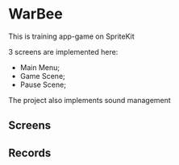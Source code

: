 # WarBee

This is training app-game on SpriteKit

3 screens are implemented here:
- Main Menu;
- Game Scene;
- Pause Scene;

The project also implements sound management

## Screens

## Records
